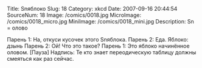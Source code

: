 Title: Snяблоко 
Slug: 18 
Category: xkcd 
Date: 2007-09-16 20:44:54 
SourceNum: 18 
Image: /comics/0018.jpg 
MicroImage: /comics/0018_micro.jpg 
MiniImage: /comics/0018_mini.jpg 
Description: Sn = олово 

Парень 1: На, откуси кусочек этого Snяблока.
Парень 2: Еда.
Яблоко: *дзынь*
Парень 2: Ой! Что это такое?
Парень 1: Это яблоко начинённое оловом.
[Пауза]
Надпись: Те кто знает переодическую таблицу должны смеяться как раз сейчас.